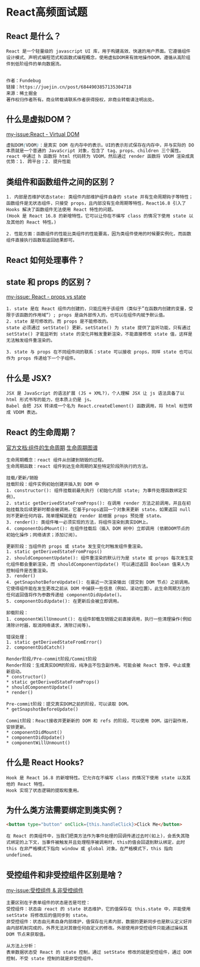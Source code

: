 # React高频面试题
## React 是什么？
```
React 是一个轻量级的 javascript UI 库，用于构建高效、快速的用户界面。它遵循组件设计模式、声明式编程范式和函数式编程概念，使用虚拟DOM来有效地操作DOM，遵循从高阶组件到低阶组件的单向数据流。


作者：Fundebug
链接：https://juejin.cn/post/6844903857135304718
来源：稀土掘金
著作权归作者所有。商业转载请联系作者获得授权，非商业转载请注明出处。
```

## 什么是虚拟DOM？
[my-issue:React - Virtual DOM](https://github.com/jtwang7/React-Note/issues/31)
```css
虚拟DOM(VDOM)：是真实 DOM 在内存中的表示。UI的表示形式保存在内存中，并与实际的 DOM 同步。
本质就是一个普通的 JavaScript 对象，包含了 tag、props、children 三个属性。
react 中通过 h 函数将 html 代码转为 VDOM，然后通过 render 函数将 VDOM 渲染成真实 DOM。
优势：1. 跨平台；2. 提升性能
```

## 类组件和函数组件之间的区别？
```
1. 内部是否维护状态state: 类组件内部维护组件自身的 state 并有生命周期钩子等特性；函数组件是无状态组件，只接受 props，且内部没有生命周期等特性，React16.8 引入了 Hooks 解决了函数组件无法使用 React 特性的问题。
(Hook 是 React 16.8 的新增特性。它可以让你在不编写 class 的情况下使用 state 以及其他的 React 特性。)

2. 性能方面：函数组件的性能比类组件的性能要高，因为类组件使用的时候要实例化，而函数组件直接执行函数取返回结果即可。
```

## React 如何处理事件？


## state 和 props 的区别？
[my-issue: React - props vs state](https://github.com/jtwang7/React-Note/issues/1)
```
1. state 是在 React 组件内创建的，只能应用于该组件（类似于”在函数内创建的变量，受限于该函数的作用域“）; props 是由外部传入的，也可以在组件内赋予默认值。
2. state 是可修改的。而 props 是不能修改的。
state 必须通过 setState() 更新，setState() 为 state 提供了监听功能，只有通过 setState() 才能监听到 state 的变化并触发重新渲染，不能直接修改 state 值，这样是无法触发组件重渲染的。

3. state 与 props 在不同组件间的联系：state 可以接收 props，同样 state 也可以作为 props 传递给下一个子组件。
```

## 什么是 JSX?
```
JSX 是 JavaScript 的语法扩展 (JS + XML?)，个人理解 JSX 让 js 语法具备了以 html 形式书写的能力，但本质上仍是 js。
Babel 会把 JSX 转译成一个名为 React.createElement() 函数调用，将 html 标签转成 VDOM 表达。
```

## React 的生命周期？
[官方文档:组件的生命周期](https://zh-hans.reactjs.org/docs/react-component.html#the-component-lifecycle)
[生命周期图谱](https://projects.wojtekmaj.pl/react-lifecycle-methods-diagram/)
```
生命周期概念：react 组件从创建到销毁的过程。
生命周期函数：react 组件到达生命周期的某些特定阶段所执行的方法。
```
```
挂载/更新/销毁
挂载阶段：组件实例初始创建并插入到 DOM 中
1. constructor(): 组件挂载前最先执行 (初始化内部 state; 为事件处理函数绑定实例)。
2. static getDerivedStateFromProps(): 在调用 render 方法之前调用，并且在初始挂载及后续更新时都会被调用。它基于props返回一个对象来更新 state，如果返回 null 则不更新任何内容。简单理解就是在 render 前根据 props 预处理 state。
3. render(): 类组件唯一必须实现的方法，将组件渲染到真实DOM上。
4. componentDidMount(): 在组件挂载后（插入 DOM 树中）立即调用 (依赖DOM节点的初始化操作；网络请求；添加订阅)。

更新阶段：当组件的 props 或 state 发生变化时触发组件重渲染。
1. static getDerivedStateFromProps()
2. shouldComponentUpdate(): 组件重渲染的默认行为是 state 或 props 每次发生变化组件都会重新渲染，而 shouldComponentUpdate() 可以通过返回 Boolean 值来人为控制组件是否重渲染。
3. render()
4. getSnapshotBeforeUpdate(): 在最近一次渲染输出（提交到 DOM 节点）之前调用。它使得组件能在发生更改之前从 DOM 中捕获一些信息（例如，滚动位置）。此生命周期方法的任何返回值将作为参数传递给 componentDidUpdate()。
5. componentDidUpdate(): 在更新后会被立即调用。

卸载阶段：
1. componentWillUnmount(): 在组件卸载及销毁之前直接调用，执行一些清理操作(例如清除计时器，取消网络请求，清除订阅等)。

错误处理：
1. static getDerivedStateFromError()
2. componentDidCatch()
```
```
Render阶段/Pre-commit阶段/Commit阶段
Render阶段：生成真实DOM的阶段，纯净且不包含副作用。可能会被 React 暂停，中止或重新启动。
* constructor()
* static getDerivedStateFromProps()
* shouldComponentUpdate()
* render()

Pre-commit阶段：提交真实DOM之前的阶段，可以读取 DOM。
* getSnapshotBeforeUpdate()

Commit阶段：React接收并更新新的 DOM 和 refs 的阶段，可以使用 DOM，运行副作用，安排更新。
* componentDidMount()
* componentDidUpdate()
* componentWillUnmount()
```

## 什么是 React Hooks?
```
Hook 是 React 16.8 的新增特性。它允许在不编写 class 的情况下使用 state 以及其他的 React 特性。
Hook 实现了状态逻辑的提取和重用。
```


## 为什么类方法需要绑定到类实例？
```html
<button type="button" onClick={this.handleClick}>Click Me</button>
```
```
在 React 的类组件中，当我们把类方法作为事件处理的回调传递过去时(如上)，会丢失其隐式绑定的上下文，当事件被触发并且处理程序被调用时，this的值会回退到默认绑定，此时 this 在非严格模式下指向 window 或 global 对象。在严格模式下，this 指向 undefined。
```

## 受控组件和非受控组件区别是啥？
[my-issue:受控组件 & 非受控组件](https://github.com/jtwang7/React-Note/issues/35)
```
主要区别在于表单组件的状态是否是可控：
受控组件：状态由 react 的 state 状态维护，它的值保存在 this.state 中，并能使用 setState 将修改后的值同步到 state。
非受控组件：状态由元素自身内部维护，值保存在元素内部，数据的更新同步也是默认定义好并由内部机制完成的，外界无法对其做任何自定义的修改。外部使用非受控组件只能通过操纵其 DOM 节点来获取值。

从方法上分析：
表单数据状态受 React 的 state 控制，通过 setState 修改的就是受控组件，通过 DOM 控制，不受 state 控制的就是非受控组件。
```